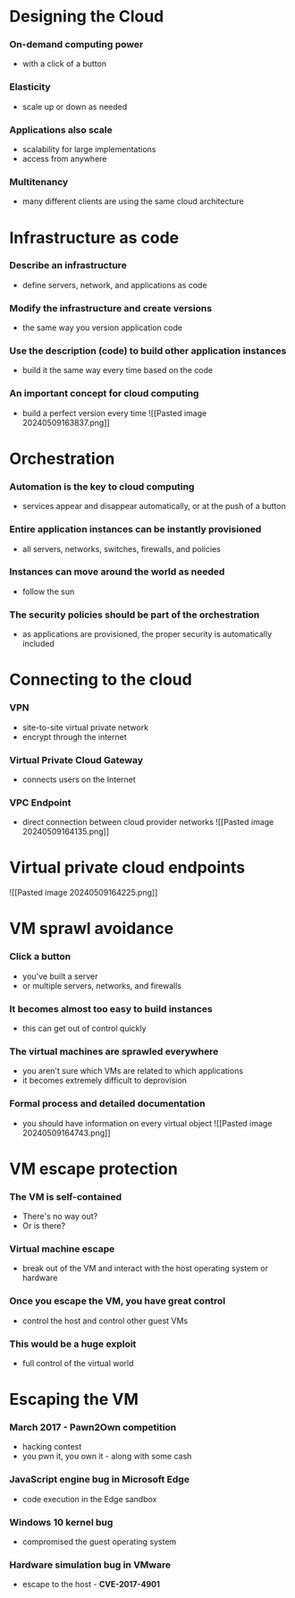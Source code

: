 # Designing the Cloud
### On-demand computing power
- with a click of a button 
### Elasticity
- scale up or down as needed
### Applications also scale
- scalability for large implementations
- access from anywhere
### Multitenancy
- many different clients are using the same cloud architecture
# Infrastructure as code
### Describe an infrastructure
- define servers, network, and applications as code
### Modify the infrastructure and create versions
- the same way you version application code
### Use the description (code) to build other application instances
- build it the same way every time based on the code
### An important concept for cloud computing
- build a perfect version every time
![[Pasted image 20240509163837.png]]
# Orchestration
### Automation is the key to cloud computing
- services appear and disappear automatically, or at the push of a button
### Entire application instances can be instantly provisioned
- all servers, networks, switches, firewalls, and policies
### Instances can move around the world as needed
- follow the sun
### The security policies should be part of the orchestration
- as applications are provisioned, the proper security is automatically included
# Connecting to the cloud
### VPN
- site-to-site virtual private network
- encrypt through the internet
### Virtual Private Cloud Gateway
- connects users on the Internet
### VPC Endpoint
- direct connection between cloud provider networks
![[Pasted image 20240509164135.png]]
# Virtual private cloud endpoints
![[Pasted image 20240509164225.png]]
# VM sprawl avoidance
### Click a button
- you've built a server
- or multiple servers, networks, and firewalls
### It becomes almost too easy to build instances
- this can get out of control quickly
### The virtual machines are sprawled everywhere
- you aren't sure which VMs are related to which applications
- it becomes extremely difficult to deprovision
### Formal process and detailed documentation
- you should have information on every virtual object
  ![[Pasted image 20240509164743.png]]
# VM escape protection
### The VM is self-contained
- There's no way out?
- Or is there?
### Virtual machine escape
- break out of the VM and interact with the host operating system or hardware
### Once you escape the VM, you have great control
- control the host and control other guest VMs
### This would be a huge exploit
- full control of the virtual world
# Escaping the VM
### March 2017 - Pawn2Own competition
- hacking contest
- you pwn it, you own it - along with some cash
### JavaScript engine bug in Microsoft Edge
- code execution in the Edge sandbox
### Windows 10 kernel bug
- compromised the guest operating system
### Hardware simulation bug in VMware
- escape to the host - **CVE-2017-4901**
